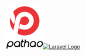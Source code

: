 <p align="center"><a href="https://laravel.com" target="_blank"><img src="/public/pathao-logo-003EC541E2-seeklogo.com.png" style="width:100px"><img src="https://raw.githubusercontent.com/laravel/art/master/logo-lockup/5%20SVG/2%20CMYK/1%20Full%20Color/laravel-logolockup-cmyk-red.svg" width="400" alt="Laravel Logo"></a></p>

